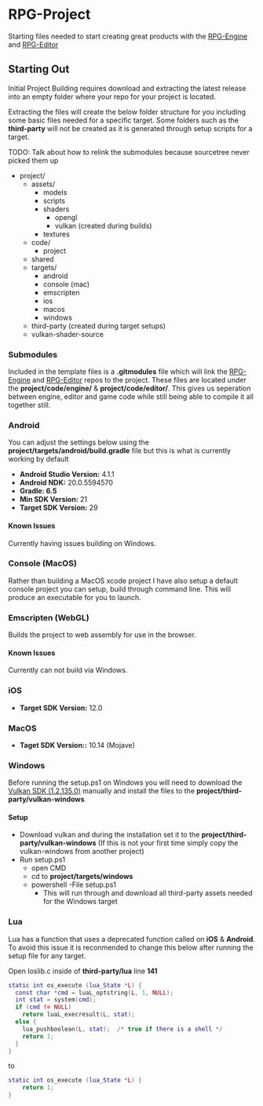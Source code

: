 # RPG-Project
Starting files needed to start creating great products with the [RPG-Engine](https://github.com/oohicksyoo/RPG-Engine) and [RPG-Editor](https://github.com/oohicksyoo/RPG-Editor)

## Starting Out
Initial Project Building requires download and extracting the latest release into an empty folder where your repo for your project is located.

Extracting the files will create the below folder structure for you including some basic files needed for a specific target. Some folders such as the **third-party** will not be created as it is generated through setup scripts for a target.

TODO: Talk about how to relink the submodules because sourcetree never picked them up

- project/
  - assets/
    - models
    - scripts
    - shaders
      - opengl
      - vulkan (created during builds)
    - textures
  - code/
    - project
  - shared
  - targets/
    - android
    - console (mac)
    - emscripten
    - ios
    - macos
    - windows
  - third-party (created during target setups)
  - vulkan-shader-source

### Submodules
Included in the template files is a **.gitmodules** file which will link the [RPG-Engine](https://github.com/oohicksyoo/RPG-Engine) and [RPG-Editor](https://github.com/oohicksyoo/RPG-Editor) repos to the project. These files are located under the **project/code/engine/** & **project/code/editor/**. This gives us seperation between engine, editor and game code while still being able to compile it all together still.

### Android
You can adjust the settings below using the **project/targets/android/build.gradle** file but this is what is currently working by default
- **Android Studio Version:** 4.1.1
- **Android NDK:** 20.0.5594570
- **Gradle: 6.5**
- **Min SDK Version:** 21
- **Target SDK Version:** 29

#### Known Issues
Currently having issues building on Windows.

### Console (MacOS)
Rather than building a MacOS xcode project I have also setup a default console project you can setup, build through command line. This will produce an executable for you to launch.

### Emscripten (WebGL)
Builds the project to web assembly for use in the browser.

#### Known Issues
Currently can not build via Windows.

### iOS
- **Target SDK Version:** 12.0

### MacOS
- **Taget SDK Version::** 10.14 (Mojave)

### Windows
Before running the setup.ps1 on Windows you will need to download the [Vulkan SDK (1.2.135.0)](https://vulkan.lunarg.com/sdk/home#windows) manually and install the files to the **project/third-party/vulkan-windows**

#### Setup
* Download vulkan and during the installation set it to the **project/third-party/vulkan-windows** (If this is not your first time simply copy the vulkan-windows from another project)
* Run setup.ps1
  * open CMD
  * cd to **project/targets/windows**
  * powershell -File setup.ps1
    * This will run through and download all third-party assets needed for the Windows target

### Lua
Lua has a function that uses a deprecated function called on **iOS** & **Android**. To avoid this issue it is reconmended to change this below after running the setup file for any target.

Open Ioslib.c inside of **third-party/lua** line **141**
```lua
static int os_execute (lua_State *L) {
  const char *cmd = luaL_optstring(L, 1, NULL);
  int stat = system(cmd);
  if (cmd != NULL)
    return luaL_execresult(L, stat);
  else {
    lua_pushboolean(L, stat);  /* true if there is a shell */
    return 1;
  }
}
```

to

```lua
static int os_execute (lua_State *L) {
    return 1;
}
```

